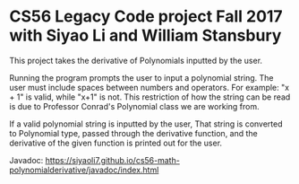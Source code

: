 # CS56 Legacy Code project Fall 2017 with Siyao Li and William Stansbury

This project takes the derivative of Polynomials inputted by the user.

Running the program prompts the user to input a polynomial string. The user must include spaces between numbers and operators. For example: "x + 1" is valid, while "x+1" is not. This restriction of how the string can  be read is due to Professor Conrad's Polynomial class we are working from.

If a valid polynomial string is inputted by the user, That string is converted to Polynomial type, passed through the derivative function, and the derivative of the given function is printed out for the user.

Javadoc: https://siyaoli7.github.io/cs56-math-polynomialderivative/javadoc/index.html


